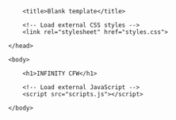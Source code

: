 <!doctype html>

<html>
    <head>
        <meta charset="utf-8">

        <title>Blank template</title>

        <!-- Load external CSS styles -->
        <link rel="stylesheet" href="styles.css">

    </head>

    <body>

        <h1>INFINITY CFW</h1>
        
        <!-- Load external JavaScript -->
        <script src="scripts.js"></script>
        
    </body>

</html>


